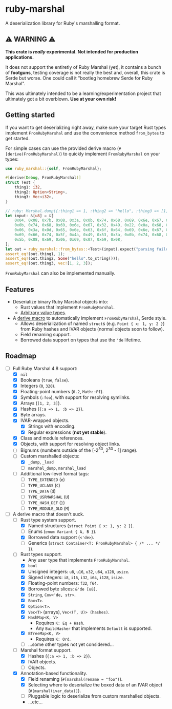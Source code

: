 # ruby-marshal

A deserialization library for Ruby's marshalling format.

## ⚠️ WARNING ⚠️

**This crate is _really_ experimental. Not intended for production applications.**

It does not support the entiretly of Ruby Marshal (yet), it contains a bunch of **footguns**,
testing coverage is not really the best and, overall, this crate is Serde but worse.
One could call it "bootleg homebrew Serde for Ruby Marshal".

This was ultimately intended to be a learning/experimentation project that ultimately got
a bit overblown. **Use at your own risk!**

## Getting started

If you want to get deserializing right away, make sure your target Rust types implement
`FromRubyMarshal` and use the convenience method `from_bytes` to get started.

For simple cases can use the provided derive macro (`#[derive(FromRubyMarshal)`) to quickly
implement `FromRubyMarshal` on your types:

```rust
use ruby_marshal::{self, FromRubyMarshal};

#[derive(Debug, FromRubyMarshal)]
struct Test {
    thing1: i32,
    thing2: Option<String>,
    thing3: Vec<i32>,
}

// ruby: Marshal.dump({:thing1 => 1, :thing2 => "hello", :thing3 => [1,2,3]})
let input: &[u8] = &[
    0x04, 0x08, 0x7b, 0x08, 0x3a, 0x0b, 0x74, 0x68, 0x69, 0x6e, 0x67, 0x31, 0x69, 0x06, 0x3a,
    0x0b, 0x74, 0x68, 0x69, 0x6e, 0x67, 0x32, 0x49, 0x22, 0x0a, 0x68, 0x65, 0x6c, 0x6c, 0x6f,
    0x06, 0x3a, 0x0d, 0x65, 0x6e, 0x63, 0x6f, 0x64, 0x69, 0x6e, 0x67, 0x22, 0x0e, 0x53, 0x68,
    0x69, 0x66, 0x74, 0x5f, 0x4a, 0x49, 0x53, 0x3a, 0x0b, 0x74, 0x68, 0x69, 0x6e, 0x67, 0x33,
    0x5b, 0x08, 0x69, 0x06, 0x69, 0x07, 0x69, 0x08,
];
let out = ruby_marshal::from_bytes::<Test>(input).expect("parsing failed");
assert_eq!(out.thing1, 1);
assert_eq!(out.thing2, Some("hello".to_string()));
assert_eq!(out.thing3, vec![1, 2, 3]);
```

`FromRubyMarshal` can also be implemented manually.

## Features

- Deserialize binary Ruby Marshal objects into:
  - Rust values that implement `FromRubyMarshal`.
  - [Arbitrary value types](value).
- A [derive macro](derive@FromRubyMarshal) to automatically implement `FromRubyMarshal`, Serde style.
  - Allows deserialization of named `struct`s (e.g. `Point { x: 1, y: 2 }`) from Ruby hashes and
    IVAR objects (normal objects soon to follow).
  - Field renaming support.
  - Borrowed data support on types that use the `'de` lifetime.

## Roadmap

- [ ] Full Ruby Marshal 4.8 support:
  - [x] `nil`
  - [x] Booleans (`true`, `false`).
  - [x] Integers (`0`, `320`).
  - [x] Floating-point numbers (`0.2`, `Math::PI`).
  - [x] Symbols (`:foo`), with support for resolving symlinks.
  - [x] Arrays (`[1, 2, 3]`).
  - [x] Hashes (`{:a => 1, :b => 2}`).
  - [x] Byte arrays.
  - [x] IVAR-wrapped objects.
    - [x] Strings with encoding.
    - [x] Regular expressions (**not yet stable**).
  - [x] Class and module references.
  - [x] Objects, with support for resolving object links.
  - [ ] Bignums (numbers outside of the [-2<sup>30</sup>, 2<sup>30</sup> - 1] range).
  - [ ] Custom marshalled objects:
    - [x] `_dump`, `_load`
    - [ ] `marshal_dump`, `marshal_load`
  - [ ] Additional low-level format tags:
    - [ ] `TYPE_EXTENDED` (`e`)
    - [ ] `TYPE_UCLASS` (`C`)
    - [ ] `TYPE_DATA` (`d`)
    - [ ] `TYPE_USRMARSHAL` (`U`)
    - [ ] `TYPE_HASH_DEF` (`}`)
    - [ ] `TYPE_MODULE_OLD` (`M`)
- [ ] A derive macro that doesn't suck.
  - [ ] Rust type system support.
    - [x] Named structures (`struct Point { x: 1, y: 2 }`).
    - [ ] Enums (`enum Variant { A, B }`).
    - [x] Borrowed data support (`<'de>`).
    - [ ] Generics (`struct Container<T: FromRubyMarshal> { /* ... */ }`).
  - [ ] Rust types support.
    - Any user type that implements `FromRubyMarshal`.
    - [x] `bool`
    - [x] Unsigned integers: `u8`, `u16`, `u32`, `u64`, `u128`, `usize`.
    - [x] Signed integers: `i8`, `i16`, `i32`, `i64`, `i128`, `isize`.
    - [x] Floating-point numbers: `f32`, `f64`.
    - [x] Borrowed byte slices: `&'de [u8]`.
    - [x] `String`, `Cow<'de, str>`.
    - [x] `Box<T>`.
    - [x] `Option<T>`.
    - [x] `Vec<T>` (arrays), `Vec<(T, U)> (hashes)`.
    - [x] `HashMap<K, V>`
      - Requires `K: Eq + Hash`.
      - Any `BuildHasher` that implements `Default` is supported.
    - [x] `BTreeMap<K, V>`
      - Requires `K: Ord`.
    - [ ] ...some other types not yet considered...
  - [ ] Marshal format support.
    - [x] Hashes (`{:a => 1, :b => 2}`).
    - [x] IVAR objects.
    - [ ] Objects.
  - [x] Annotation-based functionality.
    - [x] Field renaming (`#[marshal(rename = "foo")`).
    - [x] Selecting where to deserialize the boxed data of an IVAR object (`#[marshal(ivar_data)]`).
    - [ ] Pluggable logic to deserialize from custom marshalled objects.
    - ...etc...
